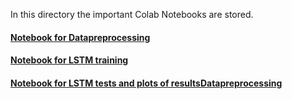In this directory the important Colab Notebooks  are stored.

#### [Notebook for Datapreprocessing](2ml_cnvTrd2Score_ml.ipynb)

#### [Notebook for LSTM training](4ml_lstm2_train_ml.ipynb)

#### [Notebook for LSTM tests and plots of resultsDatapreprocessing](4ml_lstm3_test_ml.ipynb)

